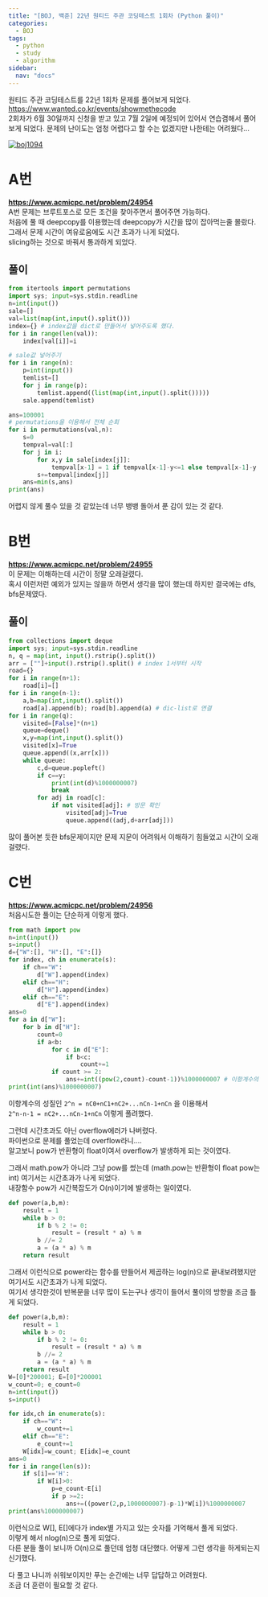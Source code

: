 ```yaml
---
title: "[BOJ, 백준] 22년 원티드 주관 코딩테스트 1회차 (Python 풀이)"
categories:
  - BOJ
tags:
  - python
  - study
  - algorithm
sidebar: 
  nav: "docs"
---
```


원티드 주관 코딩테스트를 22년 1회차 문제를 풀어보게 되었다.    
<https://www.wanted.co.kr/events/showmethecode>     
2회차가 6월 30일까지 신청을 받고 있고 7월 2일에 예정되어 있어서 연습겸해서 풀어보게 되었다.
문제의 난이도는 엄청 어렵다고 할 수는 없겠지만 나한테는 어려웠다...


[![boj1094](https://d2gd6pc034wcta.cloudfront.net/images/logo@2x.png)](https://www.acmicpc.net/category/detail/3097)

   


# A번 
__<https://www.acmicpc.net/problem/24954>__    
A번 문제는 브루트포스로 모든 조건을 찾아주면서 풀어주면 가능하다.    
처음에 풀 때 deepcopy를 이용했는데 deepcopy가 시간을 많이 잡아먹는줄 몰랐다.    
그래서 문제 시간이 여유로움에도 시간 초과가 나게 되었다.    
slicing하는 것으로 바꿔서 통과하게 되었다.    

## 풀이
```python
from itertools import permutations
import sys; input=sys.stdin.readline
n=int(input())
sale=[]
val=list(map(int,input().split()))
index={} # index값을 dict로 만들어서 넣어주도록 했다.
for i in range(len(val)):
    index[val[i]]=i

# sale값 넣어주기
for i in range(n):
    p=int(input())
    temlist=[]
    for j in range(p):
        temlist.append((list(map(int,input().split()))))
    sale.append(temlist)

ans=100001
# permutations을 이용해서 전체 순회
for i in permutations(val,n):
    s=0
    tempval=val[:]
    for j in i:
        for x,y in sale[index[j]]:
            tempval[x-1] = 1 if tempval[x-1]-y<=1 else tempval[x-1]-y 
        s+=tempval[index[j]]
    ans=min(s,ans)
print(ans)
```
어렵지 않게 풀수 있을 것 같았는데 너무 뱅뱅 돌아서 푼 감이 있는 것 같다.

# B번

__<https://www.acmicpc.net/problem/24955>__    
이 문제는 이해하는데 시간이 정말 오래걸렸다.   
혹시 이런저런 예외가 있지는 않을까 하면서 생각을 많이 했는데
하지만 결국에는 dfs, bfs문제였다.

## 풀이

```python
from collections import deque
import sys; input=sys.stdin.readline
n, q = map(int, input().rstrip().split())
arr = [""]+input().rstrip().split() # index 1서부터 시작
road={}
for i in range(n+1):
    road[i]=[] 
for i in range(n-1):
    a,b=map(int,input().split())
    road[a].append(b); road[b].append(a) # dic-list로 연결
for i in range(q):
    visited=[False]*(n+1)
    queue=deque()
    x,y=map(int,input().split())
    visited[x]=True
    queue.append((x,arr[x]))
    while queue:
        c,d=queue.popleft()   
        if c==y:
            print(int(d)%1000000007)
            break
        for adj in road[c]:
            if not visited[adj]: # 방문 확인
                visited[adj]=True
                queue.append((adj,d+arr[adj]))
```
많이 풀어본 듯한 bfs문제이지만 문제 지문이 어려워서 이해하기 힘들었고 시간이 오래걸렸다.

# C번

__<https://www.acmicpc.net/problem/24956>__    
처음시도한 풀이는 단순하게 이렇게 했다.   

```python
from math import pow
n=int(input())
s=input()
d={"W":[], "H":[], "E":[]}
for index, ch in enumerate(s):
    if ch=="W":
        d["W"].append(index)
    elif ch=="H":
        d["H"].append(index)
    elif ch=="E":
        d["E"].append(index)
ans=0
for a in d["W"]:
    for b in d["H"]:
        count=0
        if a<b:
            for c in d["E"]:
                if b<c:
                    count+=1
            if count >= 2:
                ans+=int((pow(2,count)-count-1))%1000000007 # 이항계수의 성질 이용
print(int(ans)%1000000007)
```
이항계수의 성질인 `2^n = nC0+nC1+nC2+...nCn-1+nCn` 을 이용해서    
`2^n-n-1 = nC2+...nCn-1+nCn` 이렇게 풀려했다.     
    
그런데 시간초과도 아닌 overflow에러가 나버렸다.      
파이썬으로 문제를 풀었는데 overflow라니....     
알고보니 pow가 반환형이 float이여서 overflow가 발생하게 되는 것이였다.   
     
그래서 math.pow가 아니라 그냥 pow를 썼는데 (math.pow는 반환형이 float pow는 int) 여기서는 시간초과가 나게 되었다.    
내장함수 pow가 시간복잡도가 O(n)이기에 발생하는 일이였다.       

```python
def power(a,b,m):
    result = 1
    while b > 0:
        if b % 2 != 0:
            result = (result * a) % m
        b //= 2
        a = (a * a) % m
    return result
```
그래서 이런식으로 power라는 함수를 만들어서 제곱하는 log(n)으로 끝내보려했지만 여기서도 시간초과가 나게 되었다.   
여기서 생각한것이 반복문을 너무 많이 도는구나 생각이 들어서 풀이의 방향을 조금 틀게 되었다.    

```python
def power(a,b,m):
    result = 1
    while b > 0:
        if b % 2 != 0:
            result = (result * a) % m
        b //= 2
        a = (a * a) % m
    return result
W=[0]*200001; E=[0]*200001
w_count=0; e_count=0
n=int(input())
s=input()

for idx,ch in enumerate(s):
    if ch=="W":
        w_count+=1
    elif ch=="E":
        e_count+=1
    W[idx]=w_count; E[idx]=e_count
ans=0
for i in range(len(s)):
    if s[i]=='H':
        if W[i]>0:
            p=e_count-E[i]
            if p >=2: 
                ans+=((power(2,p,1000000007)-p-1)*W[i])%1000000007
print(ans%1000000007)
```
이런식으로 W[], E[]에다가 index별 가지고 있는 숫자를 기억해서 풀게 되었다.    
이렇게 해서 nlog(n)으로 풀게 되었다.    
다른 분들 풀이 보니까 O(n)으로 풀던데 엄청 대단했다. 어떻게 그런 생각을 하게되는지 신기했다.

다 풀고 나니까 쉬워보이지만 푸는 순간에는 너무 답답하고 어려웠다.   
조금 더 훈련이 필요할 것 같다.